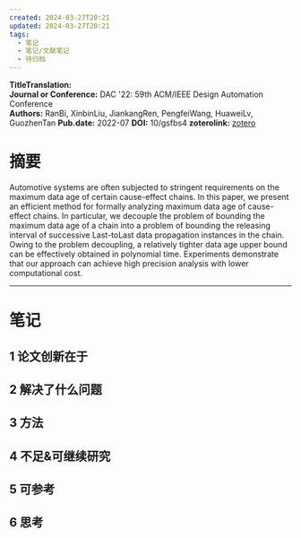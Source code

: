 ```yaml
---
created: 2024-03-27T20:21
updated: 2024-03-27T20:21
tags:
  - 笔记
  - 笔记/文献笔记
  - 待归档
---
```


**TitleTranslation:**  
**Journal or Conference:**   DAC '22: 59th ACM/IEEE Design Automation Conference  
**Authors:**  RanBi, XinbinLiu, JiankangRen, PengfeiWang, HuaweiLv, GuozhenTan
**Pub.date:**  2022-07
**DOI:**  10/gsfbs4
**zoterolink:**  [zotero](zotero://select/library/items/NUYD2XNF)

# 摘要
Automotive systems are often subjected to stringent requirements on the maximum data age of certain cause-effect chains. In this paper, we present an efficient method for formally analyzing maximum data age of cause-effect chains. In particular, we decouple the problem of bounding the maximum data age of a chain into a problem of bounding the releasing interval of successive Last-toLast data propagation instances in the chain. Owing to the problem decoupling, a relatively tighter data age upper bound can be effectively obtained in polynomial time. Experiments demonstrate that our approach can achieve high precision analysis with lower computational cost.

***

# 笔记

## 1 论文创新在于

## 2 解决了什么问题

## 3 方法

## 4 不足&可继续研究

## 5 可参考

## 6 思考
